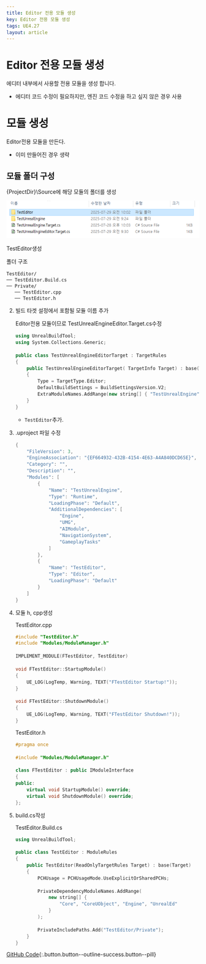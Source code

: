 ```yaml
---
title: Editor 전용 모듈 생성
key: Editor 전용 모듈 생성
tags: UE4.27 
layout: article
---
```


# Editor 전용 모듈 생성

에디터 내부에서 사용할 전용 모듈을 생성 합니다.

- 에디터 코드 수정이 필요하지만, 엔진 코드 수정을 하고 싶지 않은 경우 사용

# 모듈 생성

Editor전용 모듈을 만든다.

- 이미 만들어진 경우 생략

## 모듈 폴더 구성
{ProjectDir}\Source에 해당 모듈의 폴더를 생성

![image.png](/assets/images/UE4.27/Editor.png)

 TestEditor생성

폴더 구조
```
TestEditor/
── TestEditor.Build.cs
── Private/
   ── TestEditor.cpp
   ── TestEditor.h
```
2. 빌드 타겟 설정에서 포함될 모듈 이름 추가
    
    Editor전용 모듈이므로 TestUnrealEngineEditor.Target.cs수정
    
    ```cpp
    using UnrealBuildTool;
    using System.Collections.Generic;
    
    public class TestUnrealEngineEditorTarget : TargetRules
    {
        public TestUnrealEngineEditorTarget( TargetInfo Target) : base(Target)
        {
            Type = TargetType.Editor;
            DefaultBuildSettings = BuildSettingsVersion.V2;
            ExtraModuleNames.AddRange(new string[] { "TestUnrealEngine", "TestEditor" });
        }
    }
    
    ```
    
    - `TestEditor`추가.
3. .uproject 파일 수정
    
    ```cpp
    {
    	"FileVersion": 3,
    	"EngineAssociation": "{EF664932-432B-4154-4E63-A4A840DCD65E}",
    	"Category": "",
    	"Description": "",
    	"Modules": [
    		{
    			"Name": "TestUnrealEngine",
    			"Type": "Runtime",
    			"LoadingPhase": "Default",
    			"AdditionalDependencies": [
    				"Engine",
    				"UMG",
    				"AIModule",
    				"NavigationSystem",
    				"GameplayTasks"
    			]
    		},
    		{
    			"Name": "TestEditor",
    			"Type": "Editor",
    			"LoadingPhase": "Default"
    		}
    	]
    }
    ```
    
4. 모듈 h, cpp생성
    
    TestEditor.cpp
    
    ```cpp
    #include "TestEditor.h"
    #include "Modules/ModuleManager.h"
    
    IMPLEMENT_MODULE(FTestEditor, TestEditor)
    
    void FTestEditor::StartupModule()
    {
        UE_LOG(LogTemp, Warning, TEXT("FTestEditor Startup!"));
    }
    
    void FTestEditor::ShutdownModule()
    {
        UE_LOG(LogTemp, Warning, TEXT("FTestEditor Shutdown!"));
    }
    ```
    
    TestEditor.h
    
    ```cpp
    #pragma once
    
    #include "Modules/ModuleManager.h"
    
    class FTestEditor : public IModuleInterface
    {
    public:
        virtual void StartupModule() override;
        virtual void ShutdownModule() override;
    };
    ```
    
5. build.cs작성
    
    TestEditor.Build.cs
    
    ```cpp
    using UnrealBuildTool;
    
    public class TestEditor : ModuleRules
    {
        public TestEditor(ReadOnlyTargetRules Target) : base(Target)
        {
            PCHUsage = PCHUsageMode.UseExplicitOrSharedPCHs;
    
            PrivateDependencyModuleNames.AddRange(
                new string[] {
                    "Core", "CoreUObject", "Engine", "UnrealEd"
                }
            );
    
            PrivateIncludePaths.Add("TestEditor/Private");
        }
    }
    ```
    

[GitHub Code](https://github.com/jsuk10/PracticetUnrealEngine/commit/13ea92de3fb4917d0afb3441363873b78525a6e3){:.button.button--outline-success.button--pill}